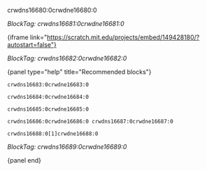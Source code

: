 crwdns16680:0crwdne16680:0

*BlockTag: crwdns16681:0crwdne16681:0*

{iframe link="https://scratch.mit.edu/projects/embed/149428180/?autostart=false"}

*BlockTag: crwdns16682:0crwdne16682:0*

{panel type="help" title="Recommended blocks"}

<pre><code class="scratch:split:random">crwdns16683:0crwdne16683:0
</code></pre>

<pre><code class="scratch:split:random">crwdns16684:0crwdne16684:0
</code></pre>

<pre><code class="scratch:split:random">crwdns16685:0crwdne16685:0
</code></pre>

<pre><code class="scratch:split:random">crwdns16686:0crwdne16686:0 crwdns16687:0crwdne16687:0
</code></pre>

<pre><code class="scratch:split:random">crwdns16688:0[1]crwdne16688:0
</code></pre>

*BlockTag: crwdns16689:0crwdne16689:0*

{panel end}